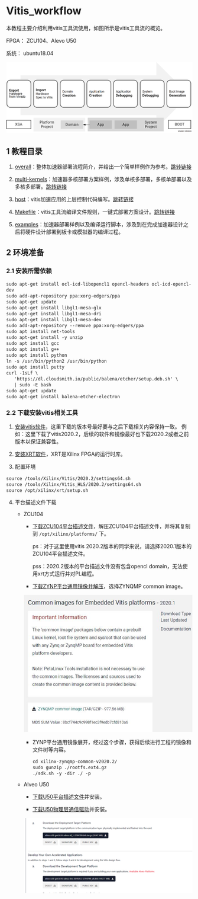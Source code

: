 # Vitis_workflow
本教程主要介绍利用vitis工具流使用，如图所示是vitis工具流的概览。

FPGA：  ZCU104、Alevo U50

系统：  ubuntu18.04

![图1 vitis工作流程](./img/vitis_workflow.image)

## 1 教程目录

1. [overall](./overall/README.md)：整体加速器部署流程简介，并给出一个简单样例作为参考。[跳转链接](./overall/README.md)

2. [multi-kernels](./multi-kernels/README.md)：加速器多核部署方案样例，涉及单核多部署，多核单部署以及多核多部署。[跳转链接](./multi-kernels/README.md)


3. [host](./host/README.md)：vitis加速应用的上层控制代码编写。[跳转链接](./host/README.md)

4. [Makefile](./Makefile/README.md)：vitis工具流编译文件规则，一键式部署方案设计。[跳转链接](./Makefile/README.md)

5. [examples](./example/)：加速器部署样例以及编译运行脚本，涉及到在完成加速器设计之后将硬件设计部署到板卡或模拟器的编译过程。


## 2 环境准备

### 2.1 安装所需依赖
```
sudo apt-get install ocl-icd-libopencl1 opencl-headers ocl-icd-opencl-dev
sudo add-apt-repository ppa:xorg-edgers/ppa 
sudo apt-get update
sudo apt-get install libgl1-mesa-glx
sudo apt-get install libgl1-mesa-dri
sudo apt-get install libgl1-mesa-dev
sudo add-apt-repository --remove ppa:xorg-edgers/ppa
sudo apt install net-tools
sudo apt-get install -y unzip
sudo apt install gcc
sudo apt install g++
sudo apt install python
ln -s /usr/bin/python2 /usr/bin/python
sudo apt install putty
curl -1sLf \
   'https://dl.cloudsmith.io/public/balena/etcher/setup.deb.sh' \
   | sudo -E bash
sudo apt-get update
sudo apt-get install balena-etcher-electron
```
### 2.2 下载安装vitis相关工具

1. [安装vitis软件](https://www.xilinx.com/support/download/index.html/content/xilinx/en/downloadNav/vitis.html)，这里下载的版本号最好要与之后下载相关内容保持一致。
	例如：这里下载了vitis2020.2，后续的软件和镜像最好也下载2020.2或者之前版本以保证兼容性。

2. [安装XRT软件](https://www.xilinx.com/products/design-tools/vitis/xrt.html#gettingstarted)，XRT是Xilinx FPGA的运行时库。

3. 配置环境
```
source /tools/Xilinx/Vitis/2020.2/settings64.sh
source /tools/Xilinx/Vitis_HLS/2020.2/settings64.sh
source /opt/xilinx/xrt/setup.sh
```

4. 平台描述文件下载

    +   ZCU104

        - [下载ZCU104平台描述文件](https://www.xilinx.com/support/download/index.html/content/xilinx/en/downloadNav/embedded-platforms.html)，解压ZCU104平台描述文件，并将其复制到 `/opt/xilinx/platforms/` 下。

	        ps：对于这里使用vitis 2020.2版本的同学来说，请选择2020.1版本的ZCU104平台描述文件。

	        pss：2020.2版本的平台描述文件没有包含opencl domain，无法使用xrt方式运行并对PL编程。

        - [下载ZYNP平台通用镜像并解压](xilinx.com/support/download/index.html/content/xilinx/en/downloadNav/embedded-platforms/archive-vitis-embedded.html)，选择ZYNQMP common image。

        ![图2 ZYNP平台通用镜像](./img/common_image.jpg)

        - ZYNP平台通用镜像展开，经过这个步骤，获得后续进行工程的镜像和文件树等内容。
            ```
            cd xilinx-zynqmp-common-v2020.2/
            sudo gunzip ./rootfs.ext4.gz
            ./sdk.sh -y -dir ./ -p
            ```

    + Alveo U50

        - [下载U50平台描述文件](https://www.xilinx.com/products/boards-and-kits/alveo/u50.html#gettingStarted)并安装。

        - [下载U50物理层通信驱动](https://www.xilinx.com/products/boards-and-kits/alveo/u50.html#gettingStarted)并安装。

        ![图3 U50相关开发文件](./img/u50_platform.png)
